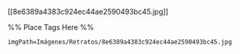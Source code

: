 <span class='gallery-span-info'> [[8e6389a4383c924ec44ae2590493bc45.jpg]] </span>

%% Place Tags Here %%
```gallery-info
imgPath=Imágenes/Retratos/8e6389a4383c924ec44ae2590493bc45.jpg
```
